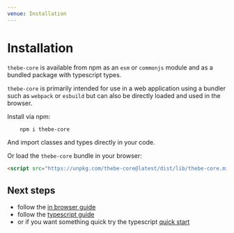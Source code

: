 ```yaml
---
venue: Installation
---
```


# Installation

`thebe-core` is available from npm as an `esm` or `commonjs` module and as a bundled package with typescript types.

`thebe-core` is primarily intended for use in a web application using a bundler such as `webpack` or `esbuild` but can also be directly loaded and used in the browser.

Install via npm:

```bash
    npm i thebe-core
```

And import classes and types directly in your code.

Or load the `thebe-core` bundle in your browser:

```html
<script src="https://unpkg.com/thebe-core@latest/dist/lib/thebe-core.min.js"></script>
```

## Next steps

- follow the [in browser guide](2-guide-browser.md)
- follow the [typescript guide](3-guide-typescript.md)
- or if you want something quick try the typescript [quick start](1-quickstart.md)
